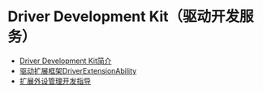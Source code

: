 # Driver Development Kit（驱动开发服务）

- [Driver Development Kit简介](driverdevelopment-overview.md)
- [驱动扩展框架DriverExtensionAbility](driverextensionability.md)
- [扩展外设管理开发指导](externaldevice-guidelines.md)
